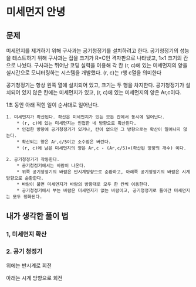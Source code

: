 # 미세먼지 안녕

## 문제
미세먼지를 제거하기 위해 구사과는 공기청정기를 설치하려고 한다. 공기청정기의 성능을 테스트하기 위해 구사과는 집을 크기가 R×C인 격자판으로 나타냈고, 1×1 크기의 칸으로 나눴다. 구사과는 뛰어난 코딩 실력을 이용해 각 칸 (r, c)에 있는 미세먼지의 양을 실시간으로 모니터링하는 시스템을 개발했다. (r, c)는 r행 c열을 의미한다

공기청정기는 항상 왼쪽 열에 설치되어 있고, 크기는 두 행을 차지한다. 공기청정기가 설치되어 있지 않은 칸에는 미세먼지가 있고, (r, c)에 있는 미세먼지의 양은 Ar,c이다.

1초 동안 아래 적힌 일이 순서대로 일어난다.

    1. 미세먼지가 확산된다. 확산은 미세먼지가 있는 모든 칸에서 동시에 일어난다.
        * (r, c)에 있는 미세먼지는 인접한 네 방향으로 확산된다.
        * 인접한 방향에 공기청정기가 있거나, 칸이 없으면 그 방향으로는 확산이 일어나지 않는다.
        * 확산되는 양은 Ar,c/5이고 소수점은 버린다.
        * (r, c)에 남은 미세먼지의 양은 Ar,c - (Ar,c/5)×(확산된 방향의 개수) 이다.
    
    2. 공기청정기가 작동한다.
        * 공기청정기에서는 바람이 나온다.
        * 위쪽 공기청정기의 바람은 반시계방향으로 순환하고, 아래쪽 공기청정기의 바람은 시계방향으로 순환한다.
        * 바람이 불면 미세먼지가 바람의 방향대로 모두 한 칸씩 이동한다.
        * 공기청정기에서 부는 바람은 미세먼지가 없는 바람이고, 공기청정기로 들어간 미세먼지는 모두 정화된다.


## 내가 생각한 풀이 법

### 1, 미세먼지 확산


### 2. 공기 청정기
위에는  반시계로 회전

아래는 시계 방향으로 회전